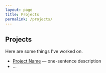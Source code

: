 ```yaml
---
layout: page
title: Projects
permalink: /projects/
---
```


## Projects

Here are some things I've worked on.

- [Project Name](link) — one-sentence description
- ...